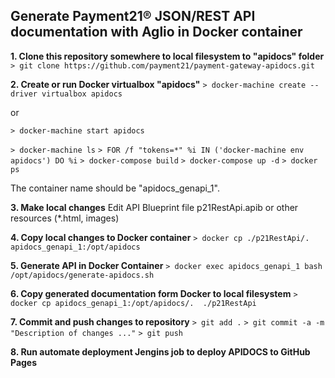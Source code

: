 ## Generate Payment21® JSON/REST API documentation with Aglio in Docker container

**1. Clone this repository somewhere to local filesystem to "apidocs" folder**
`> git clone https://github.com/payment21/payment-gateway-apidocs.git`

**2. Create or run Docker virtualbox "apidocs"**
`> docker-machine create --driver virtualbox apidocs`

or 

`> docker-machine start apidocs`

`> docker-machine ls`
`> FOR /f "tokens=*" %i IN ('docker-machine env apidocs') DO %i`
`> docker-compose build`
`> docker-compose up -d`
`> docker ps`

The container name should be "apidocs_genapi_1".

**3. Make local changes**
Edit API Blueprint file p21RestApi.apib or other resources (*.html, images)

**4. Copy local changes to Docker container**
`> docker cp ./p21RestApi/. apidocs_genapi_1:/opt/apidocs`

**5. Generate API in Docker Container**
`> docker exec apidocs_genapi_1 bash /opt/apidocs/generate-apidocs.sh`

**6. Copy generated documentation form Docker to local filesystem**
`> docker cp apidocs_genapi_1:/opt/apidocs/.  ./p21RestApi`

**7. Commit and push changes to repository**
`> git add .`
`> git commit -a -m "Description of changes ..."`
`> git push`

**8. Run automate deployment Jengins job to deploy APIDOCS to GitHub Pages**